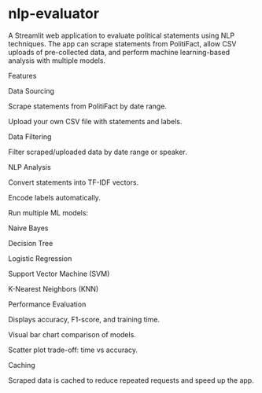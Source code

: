 ﻿# nlp-evaluator

A Streamlit web application to evaluate political statements using NLP techniques. The app can scrape statements from PolitiFact, allow CSV uploads of pre-collected data, and perform machine learning-based analysis with multiple models.

Features

Data Sourcing

Scrape statements from PolitiFact
 by date range.

Upload your own CSV file with statements and labels.

Data Filtering

Filter scraped/uploaded data by date range or speaker.

NLP Analysis

Convert statements into TF-IDF vectors.

Encode labels automatically.

Run multiple ML models:

Naive Bayes

Decision Tree

Logistic Regression

Support Vector Machine (SVM)

K-Nearest Neighbors (KNN)

Performance Evaluation

Displays accuracy, F1-score, and training time.

Visual bar chart comparison of models.

Scatter plot trade-off: time vs accuracy.

Caching

Scraped data is cached to reduce repeated requests and speed up the app.
